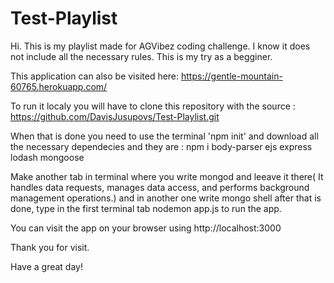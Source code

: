 # Test-Playlist

Hi. This is my playlist made for AGVibez coding challenge.
I know it does not include all the necessary rules.
This is my try as a begginer. 

This application can also be visited here: https://gentle-mountain-60765.herokuapp.com/

To run it localy you will have to clone this repository with the source : https://github.com/DavisJusupovs/Test-Playlist.git

When that is done you need to use the terminal 'npm init' and download all the necessary dependecies and they are : npm i body-parser ejs express lodash mongoose

Make another tab in terminal where you write mongod and leeave it there( It handles data requests, manages data access, and performs background management operations.) and in another one write mongo shell after that is done, type in the first terminal tab nodemon app.js to run the app.

You can visit the app on your browser using http://localhost:3000

Thank you for visit. 

Have a great day!

